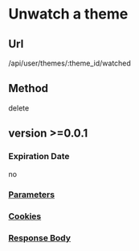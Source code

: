 # Unwatch a theme

## Url

/api/user/themes/:theme_id/watched

## Method

delete

## version >=0.0.1

### Expiration Date

no

### [Parameters](./Parameters.html)

### [Cookies](./Cookies.html)

### [Response Body](./Response.html)
